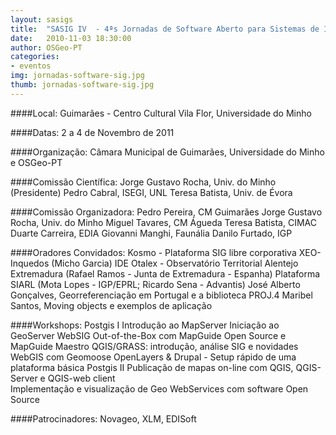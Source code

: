```yaml
---
layout: sasigs
title:  "SASIG IV  - 4ªs Jornadas de Software Aberto para Sistemas de Informação Geográfica"
date:   2010-11-03 18:30:00
author: OSGeo-PT
categories:
- eventos
img: jornadas-software-sig.jpg
thumb: jornadas-software-sig.jpg
---
```

####Local:
Guimarães - Centro Cultural Vila Flor, Universidade do Minho

####Datas:
2 a 4 de Novembro de 2011

####Organização:
Câmara Municipal de Guimarães, Universidade do Minho e OSGeo-PT

####Comissão Científica: 
Jorge Gustavo Rocha, Univ. do Minho (Presidente)
Pedro Cabral, ISEGI, UNL
Teresa Batista, Univ. de Évora
 
####Comissão Organizadora:
Pedro Pereira, CM Guimarães
Jorge Gustavo Rocha, Univ. do Minho
Miguel Tavares, CM Águeda
Teresa Batista, CIMAC
Duarte Carreira, EDIA
Giovanni Manghi, Faunália
Danilo Furtado, IGP

####Oradores Convidados:
Kosmo - Plataforma SIG libre corporativa
XEO-Inquedos (Micho Garcia)
IDE Otalex - Observatório Territorial Alentejo Extremadura  (Rafael Ramos - Junta de Extremadura - Espanha)
Plataforma SIARL (Mota Lopes - IGP/EPRL; Ricardo Sena - Advantis)
José Alberto Gonçalves, Georreferenciação em Portugal e a biblioteca PROJ.4
Maribel Santos, Moving objects e exemplos de aplicação
 
####Workshops:
Postgis I
Introdução ao MapServer
Iniciação ao GeoServer
WebSIG Out-of-the-Box com MapGuide Open Source e MapGuide Maestro
QGIS/GRASS: introdução, análise SIG e novidades
WebGIS com Geomoose
OpenLayers & Drupal - Setup rápido de uma plataforma básica
Postgis II
Publicação de mapas on-line com QGIS, QGIS-Server e QGIS-web client    
Implementação e visualização de Geo WebServices com software Open Source

####Patrocinadores:
Novageo, XLM, EDISoft
